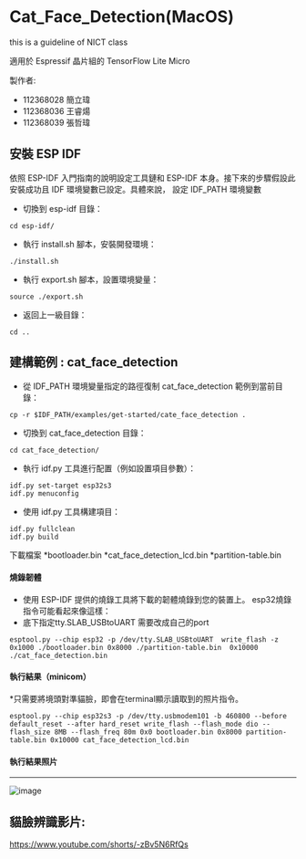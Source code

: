 # Cat_Face_Detection(MacOS)
this is a guideline of NICT class

適用於 Espressif 晶片組的 TensorFlow Lite Micro

製作者:
* 112368028 簡立瑋
* 112368036 王睿煬
* 112368039 張哲瑋

安裝 ESP IDF
------------
依照 ESP-IDF 入門指南的說明設定工具鏈和 ESP-IDF 本身。接下來的步驟假設此安裝成功且 IDF 環境變數已設定。具體來說，
設定 IDF_PATH 環境變數

* 切換到 esp-idf 目錄：
```
cd esp-idf/
```
* 執行 install.sh 腳本，安裝開發環境：
```
./install.sh
```
* 執行 export.sh 腳本，設置環境變量：
```
source ./export.sh
```
* 返回上一級目錄：
```
cd ..
```

建構範例 : cat_face_detection
------------

* 從 IDF_PATH 環境變量指定的路徑復制 cat_face_detection 範例到當前目錄：
```
cp -r $IDF_PATH/examples/get-started/cate_face_detection .
```
* 切換到 cat_face_detection 目錄：
```
cd cat_face_detection/
```

* 執行 idf.py 工具進行配置（例如設置項目參數）：
```
idf.py set-target esp32s3
idf.py menuconfig
```

* 使用 idf.py 工具構建項目：
```
idf.py fullclean
idf.py build
```
下載檔案
*bootloader.bin
*cat_face_detection_lcd.bin
*partition-table.bin

#### 燒錄韌體

* 使用 ESP-IDF 提供的燒錄工具將下載的韌體燒錄到您的裝置上。 esp32燒錄指令可能看起來像這樣：
* 底下指定tty.SLAB_USBtoUART 需要改成自己的port
```
esptool.py --chip esp32 -p /dev/tty.SLAB_USBtoUART  write_flash -z 0x1000 ./bootloader.bin 0x8000 ./partition-table.bin  0x10000 ./cat_face_detection.bin
```
#### 執行結果（minicom）
*只需要將境頭對準貓臉，即會在terminal顯示讀取到的照片指令。
```
esptool.py --chip esp32s3 -p /dev/tty.usbmodem101 -b 460800 --before default_reset --after hard_reset write_flash --flash_mode dio --flash_size 8MB --flash_freq 80m 0x0 bootloader.bin 0x8000 partition-table.bin 0x10000 cat_face_detection_lcd.bin
```
#### 執行結果照片
------------
![image](https://github.com/CasterWang777/Cat_Face_Detection/assets/144813140/1597cfcd-2323-42d6-be93-105149b02a11)


貓臉辨識影片:
------------
https://www.youtube.com/shorts/-zBv5N6RfQs
